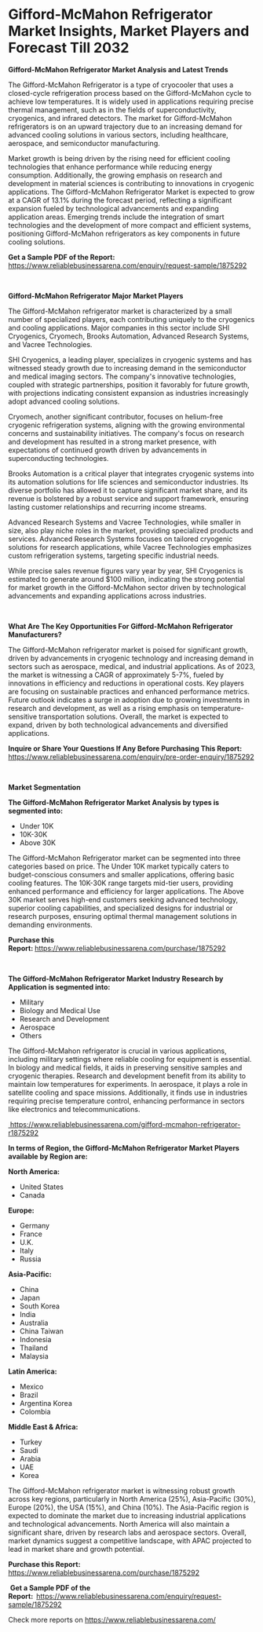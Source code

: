<p><h1>Gifford-McMahon Refrigerator Market Insights, Market Players and Forecast Till 2032</h1></p><p><strong>Gifford-McMahon Refrigerator Market Analysis and Latest Trends</strong></p>
<p><p>The Gifford-McMahon Refrigerator is a type of cryocooler that uses a closed-cycle refrigeration process based on the Gifford-McMahon cycle to achieve low temperatures. It is widely used in applications requiring precise thermal management, such as in the fields of superconductivity, cryogenics, and infrared detectors. The market for Gifford-McMahon refrigerators is on an upward trajectory due to an increasing demand for advanced cooling solutions in various sectors, including healthcare, aerospace, and semiconductor manufacturing.</p><p>Market growth is being driven by the rising need for efficient cooling technologies that enhance performance while reducing energy consumption. Additionally, the growing emphasis on research and development in material sciences is contributing to innovations in cryogenic applications. The Gifford-McMahon Refrigerator Market is expected to grow at a CAGR of 13.1% during the forecast period, reflecting a significant expansion fueled by technological advancements and expanding application areas. Emerging trends include the integration of smart technologies and the development of more compact and efficient systems, positioning Gifford-McMahon refrigerators as key components in future cooling solutions.</p></p>
<p><strong>Get a Sample PDF of the Report:&nbsp;</strong> <a href="https://www.reliablebusinessarena.com/enquiry/request-sample/1875292?utm_campaign=2294&utm_medium=2&utm_source=Github&utm_content=ia&utm_term=28022025&utm_id=gifford-mcmahon-refrigerator">https://www.reliablebusinessarena.com/enquiry/request-sample/1875292</a></p>
<p>&nbsp;</p>
<p><strong>Gifford-McMahon Refrigerator Major Market Players</strong></p>
<p><p>The Gifford-McMahon refrigerator market is characterized by a small number of specialized players, each contributing uniquely to the cryogenics and cooling applications. Major companies in this sector include SHI Cryogenics, Cryomech, Brooks Automation, Advanced Research Systems, and Vacree Technologies.</p><p>SHI Cryogenics, a leading player, specializes in cryogenic systems and has witnessed steady growth due to increasing demand in the semiconductor and medical imaging sectors. The company's innovative technologies, coupled with strategic partnerships, position it favorably for future growth, with projections indicating consistent expansion as industries increasingly adopt advanced cooling solutions. </p><p>Cryomech, another significant contributor, focuses on helium-free cryogenic refrigeration systems, aligning with the growing environmental concerns and sustainability initiatives. The company's focus on research and development has resulted in a strong market presence, with expectations of continued growth driven by advancements in superconducting technologies.</p><p>Brooks Automation is a critical player that integrates cryogenic systems into its automation solutions for life sciences and semiconductor industries. Its diverse portfolio has allowed it to capture significant market share, and its revenue is bolstered by a robust service and support framework, ensuring lasting customer relationships and recurring income streams.</p><p>Advanced Research Systems and Vacree Technologies, while smaller in size, also play niche roles in the market, providing specialized products and services. Advanced Research Systems focuses on tailored cryogenic solutions for research applications, while Vacree Technologies emphasizes custom refrigeration systems, targeting specific industrial needs.</p><p>While precise sales revenue figures vary year by year, SHI Cryogenics is estimated to generate around $100 million, indicating the strong potential for market growth in the Gifford-McMahon sector driven by technological advancements and expanding applications across industries.</p></p>
<p>&nbsp;</p>
<p><strong>What Are The Key Opportunities For Gifford-McMahon Refrigerator Manufacturers?</strong></p>
<p><p>The Gifford-McMahon refrigerator market is poised for significant growth, driven by advancements in cryogenic technology and increasing demand in sectors such as aerospace, medical, and industrial applications. As of 2023, the market is witnessing a CAGR of approximately 5-7%, fueled by innovations in efficiency and reductions in operational costs. Key players are focusing on sustainable practices and enhanced performance metrics. Future outlook indicates a surge in adoption due to growing investments in research and development, as well as a rising emphasis on temperature-sensitive transportation solutions. Overall, the market is expected to expand, driven by both technological advancements and diversified applications.</p></p>
<p><strong>Inquire or Share Your Questions If Any Before Purchasing This Report:</strong> <a href="https://www.reliablebusinessarena.com/enquiry/pre-order-enquiry/1875292?utm_campaign=2294&utm_medium=2&utm_source=Github&utm_content=ia&utm_term=28022025&utm_id=gifford-mcmahon-refrigerator">https://www.reliablebusinessarena.com/enquiry/pre-order-enquiry/1875292</a></p>
<p>&nbsp;</p>
<p><strong>Market Segmentation</strong></p>
<p><strong>The Gifford-McMahon Refrigerator Market Analysis by types is segmented into:</strong></p>
<p><ul><li>Under 10K</li><li>10K-30K</li><li>Above 30K</li></ul></p>
<p><p>The Gifford-McMahon Refrigerator market can be segmented into three categories based on price. The Under 10K market typically caters to budget-conscious consumers and smaller applications, offering basic cooling features. The 10K-30K range targets mid-tier users, providing enhanced performance and efficiency for larger applications. The Above 30K market serves high-end customers seeking advanced technology, superior cooling capabilities, and specialized designs for industrial or research purposes, ensuring optimal thermal management solutions in demanding environments.</p></p>
<p><strong>Purchase this Report:&nbsp;</strong><a href="https://www.reliablebusinessarena.com/purchase/1875292?utm_campaign=2294&utm_medium=2&utm_source=Github&utm_content=ia&utm_term=28022025&utm_id=gifford-mcmahon-refrigerator">https://www.reliablebusinessarena.com/purchase/1875292</a></p>
<p>&nbsp;</p>
<p><strong>The Gifford-McMahon Refrigerator Market Industry Research by Application is segmented into:</strong></p>
<p><ul><li>Military</li><li>Biology and Medical Use</li><li>Research and Development</li><li>Aerospace</li><li>Others</li></ul></p>
<p><p>The Gifford-McMahon refrigerator is crucial in various applications, including military settings where reliable cooling for equipment is essential. In biology and medical fields, it aids in preserving sensitive samples and cryogenic therapies. Research and development benefit from its ability to maintain low temperatures for experiments. In aerospace, it plays a role in satellite cooling and space missions. Additionally, it finds use in industries requiring precise temperature control, enhancing performance in sectors like electronics and telecommunications.</p></p>
<p><a href="https://www.reliablebusinessarena.com/gifford-mcmahon-refrigerator-r1875292?utm_campaign=2294&utm_medium=2&utm_source=Github&utm_content=ia&utm_term=28022025&utm_id=gifford-mcmahon-refrigerator">&nbsp;https://www.reliablebusinessarena.com/gifford-mcmahon-refrigerator-r1875292</a></p>
<p><strong>In terms of Region, the Gifford-McMahon Refrigerator Market Players available by Region are:</strong></p>
<p>
    <p> <strong> North America: </strong>
        <ul>
            <li>United States</li>
            <li>Canada</li>
        </ul>
        </p> 
    <p> <strong> Europe: </strong>
        <ul>
            <li>Germany</li>
            <li>France</li>
            <li>U.K.</li>
            <li>Italy</li>
            <li>Russia</li>
        </ul>
        </p> 
    <p> <strong> Asia-Pacific: </strong>
        <ul>
            <li>China</li>
            <li>Japan</li>
            <li>South Korea</li>
            <li>India</li>
            <li>Australia</li>
            <li>China Taiwan</li>
            <li>Indonesia</li>
            <li>Thailand</li>
            <li>Malaysia</li>
        </ul>
        </p> 
    <p> <strong> Latin America: </strong>
        <ul>
            <li>Mexico</li>
            <li>Brazil</li>
            <li>Argentina Korea</li>
            <li>Colombia</li>
        </ul>
        </p> 
    <p> <strong> Middle East & Africa: </strong>
        <ul>
            <li>Turkey</li>
            <li>Saudi</li>
            <li>Arabia</li>
            <li>UAE</li>
            <li>Korea</li>
        </ul>
    </p>
    </p>
<p><p>The Gifford-McMahon refrigerator market is witnessing robust growth across key regions, particularly in North America (25%), Asia-Pacific (30%), Europe (20%), the USA (15%), and China (10%). The Asia-Pacific region is expected to dominate the market due to increasing industrial applications and technological advancements. North America will also maintain a significant share, driven by research labs and aerospace sectors. Overall, market dynamics suggest a competitive landscape, with APAC projected to lead in market share and growth potential.</p></p>
<p><strong>Purchase this Report: </strong><a href="https://www.reliablebusinessarena.com/purchase/1875292?utm_campaign=2294&utm_medium=2&utm_source=Github&utm_content=ia&utm_term=28022025&utm_id=gifford-mcmahon-refrigerator">https://www.reliablebusinessarena.com/purchase/1875292</a></p>
<p>&nbsp;<strong>Get a Sample PDF of the Report:&nbsp;&nbsp;</strong><a href="https://www.reliablebusinessarena.com/enquiry/request-sample/1875292?utm_campaign=2294&utm_medium=2&utm_source=Github&utm_content=ia&utm_term=28022025&utm_id=gifford-mcmahon-refrigerator">https://www.reliablebusinessarena.com/enquiry/request-sample/1875292</a></p>
<p><strong></strong></p>
<p>Check more reports on <a href="https://www.reliablebusinessarena.com/?utm_campaign=2294&utm_medium=2&utm_source=Github&utm_content=ia&utm_term=28022025&utm_id=gifford-mcmahon-refrigerator">https://www.reliablebusinessarena.com/</a></p>